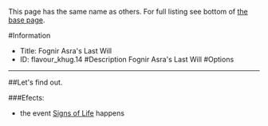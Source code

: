 This page has the same name as others. For full listing see bottom of [the base page](fognir_asra_s_last_will.md).

#Information
 - Title: Fognir Asra's Last Will
 - ID: flavour_khug.14
#Description
Fognir Asra's Last Will
#Options

___
##Let's find out.

###Efects:<ul><li>the event [Signs of Life](../events/signs_of_life.md) happens</li></ul>
